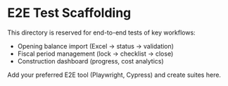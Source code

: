 # E2E Test Scaffolding

This directory is reserved for end-to-end tests of key workflows:

- Opening balance import (Excel -> status -> validation)
- Fiscal period management (lock -> checklist -> close)
- Construction dashboard (progress, cost analytics)

Add your preferred E2E tool (Playwright, Cypress) and create suites here.